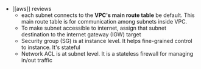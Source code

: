 - [[aws]] reviews
	- each subnet connects to the **VPC's main route table** be default. This main route table is for communication among subnets inside VPC.
	- To make subnet accessible to internet, assign that subnet destination to the internet gateway (IGW) target
	- Security group (SG) is at instance level. It helps fine-grained control to instance. It's stateful
	- Network ACL is at subnet level. It is a stateless firewall for managing in/out traffic